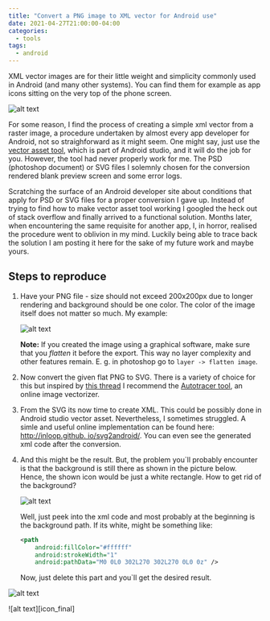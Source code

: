 ```yaml
---
title: "Convert a PNG image to XML vector for Android use"
date: 2021-04-27T21:00:00-04:00
categories:
  - tools
tags:
  - android
---
```


XML vector images are for their little weight and simplicity commonly used in Android (and many other systems). You can find them for example as app icons sitting on the very top of the phone screen.

![alt text][icon_prev]

For some reason, I find the process of creating a simple xml vector from a raster image, a procedure undertaken by almost every app developer for Android, not so straighforward as it might seem.
One might say, just use the [vector asset tool](https://developer.android.com/studio/write/vector-asset-studio), which is part of Android studio, and it will do the job for you. 
However, the tool had never properly work for me. The PSD (photoshop document) or SVG files I solemnly chosen for the conversion rendered blank preview screen and some error logs. 

Scratching the surface of an Android developer site about conditions that apply for PSD or SVG files for a proper conversion I gave up. Instead of trying to find how to make vector asset tool working
I googled the heck out of stack overflow and finally arrived to a functional solution. Months later, when encountering the same requisite for another app, I, in horror, realised the procedure went 
to oblivion in my mind. Luckily being able to trace back the solution I am posting it here for the sake of my future work and maybe yours.

## Steps to reproduce

1. Have your PNG file - size should not exceed 200x200px due to longer rendering and background should be one color. The color of the image itself does not matter so much. My example:

    ![alt text][sumys_png]

    **Note:** If you created the image using a graphical software, make sure that you *flatten* it before the export. This way no layer complexity and other features remain. 
    E. g. in photoshop go to `layer -> flatten image`. 

2. Now convert the given flat PNG to SVG. There is a variety of choice for this but inspired by [this thread](https://stackoverflow.com/questions/52670937/how-do-i-convert-pngs-directly-to-android-vector-drawables)
    I recommend the [Autotracer tool](https://www.autotracer.org/), an online image vectorizer.

3. From the SVG its now time to create XML. This could be possibly done in Android studio vector asset. Nevertheless, I sometimes struggled. A simle and useful online implementation can be found here: [http://inloop.github.  io/svg2android/](http://inloop.github.io/svg2android/). You can even see the generated xml code after the conversion. 

4. And this might be the result. But, the problem you`ll probably encounter is that the background is still there as shown in the picture below. Hence, the shown icon would be just a white rectangle. How to get rid of the    background? 

    ![alt text][sumys_background]

    Well, just peek into the xml code and most probably at the beginning is the background path. If its white, might be something like:

    ```xml
    <path
        android:fillColor="#ffffff"
        android:strokeWidth="1"
        android:pathData="M0 0L0 302L270 302L270 0L0 0z" />
    ```

    Now, just delete this part and you`ll get the desired result.

![alt text][sumys_nobackground]

![alt text][icon_final]

[icon_prev]: https://github.com/vojtaiii/personal_site/blob/gh-pages/assets/images/png_xml/icon_prev.JPG?raw=true
[sumys_png]: https://github.com/vojtaiii/personal_site/blob/gh-pages/assets/images/png_xml/sumys_notification.png?raw=true
[sumys_background]: https://github.com/vojtaiii/personal_site/blob/gh-pages/assets/images/png_xml/icon_background.JPG?raw=true
[sumys_nobackground]: https://github.com/vojtaiii/personal_site/blob/gh-pages/assets/images/png_xml/icon_nobackground.JPG?raw=true
[sumys_final]: https://github.com/vojtaiii/personal_site/blob/gh-pages/assets/images/png_xml/icnon_final.JPG?raw=true